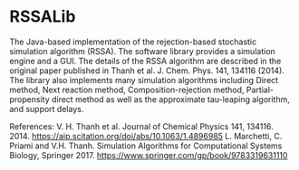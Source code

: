 # RSSALib
The Java-based implementation of the rejection-based stochastic simulation algorithm (RSSA). The software library provides a simulation engine and a GUI. The details of the RSSA algorithm are described in the original paper published in Thanh et al. J. Chem. Phys. 141, 134116 (2014). The library also implements many simulation algorithms including Direct method, Next reaction method, Composition-rejection method, Partial-propensity direct method as well as the approximate tau-leaping algorithm, and support delays.

References:
V. H. Thanh et al. Journal of Chemical Physics 141, 134116. 2014. https://aip.scitation.org/doi/abs/10.1063/1.4896985
L. Marchetti, C. Priami and V.H. Thanh. Simulation Algorithms for Computational Systems Biology, Springer 2017. https://www.springer.com/gp/book/9783319631110 
